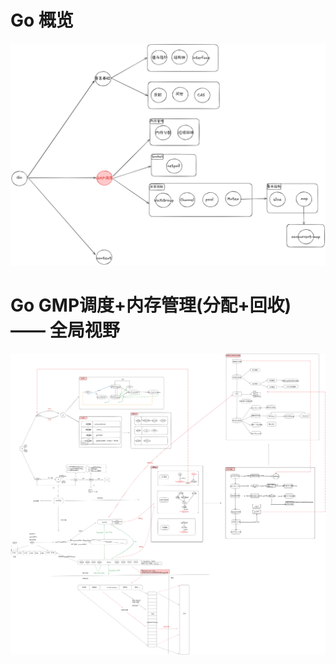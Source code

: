 # Go 概览
![p0](https://github.com/leiylrp/golang/blob/main/images/mind/go.png)


# Go GMP调度+内存管理(分配+回收) —— 全局视野

![p1](https://github.com/leiylrp/golang/blob/main/images/mind/runtime.png)